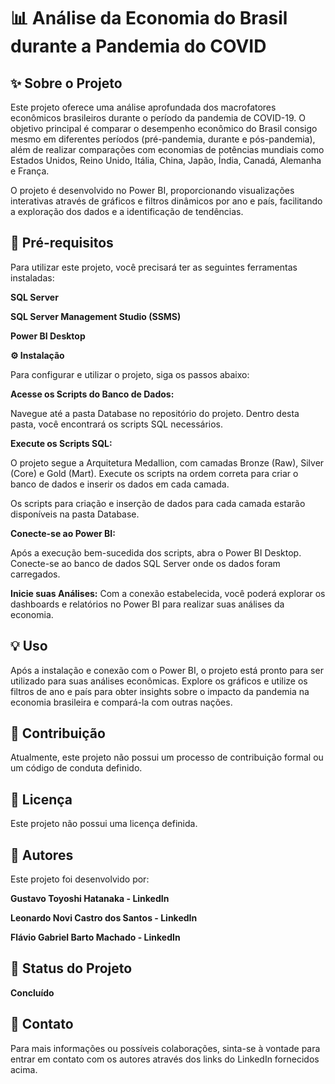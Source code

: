 # **📊 Análise da Economia do Brasil durante a Pandemia do COVID**

## ✨ Sobre o Projeto
Este projeto oferece uma análise aprofundada dos macrofatores econômicos brasileiros durante o período da pandemia de COVID-19. O objetivo principal é comparar o desempenho econômico do Brasil consigo mesmo em diferentes períodos (pré-pandemia, durante e pós-pandemia), além de realizar comparações com economias de potências mundiais como Estados Unidos, Reino Unido, Itália, China, Japão, Índia, Canadá, Alemanha e França.

O projeto é desenvolvido no Power BI, proporcionando visualizações interativas através de gráficos e filtros dinâmicos por ano e país, facilitando a exploração dos dados e a identificação de tendências.

## 🚀 Pré-requisitos
Para utilizar este projeto, você precisará ter as seguintes ferramentas instaladas:

**SQL Server**

**SQL Server Management Studio (SSMS)**

**Power BI Desktop**

**⚙️ Instalação**

Para configurar e utilizar o projeto, siga os passos abaixo:

**Acesse os Scripts do Banco de Dados:**

Navegue até a pasta Database no repositório do projeto. Dentro desta pasta, você encontrará os scripts SQL necessários.

**Execute os Scripts SQL:**

O projeto segue a Arquitetura Medallion, com camadas Bronze (Raw), Silver (Core) e Gold (Mart). Execute os scripts na ordem correta para criar o banco de dados e inserir os dados em cada camada.

Os scripts para criação e inserção de dados para cada camada estarão disponíveis na pasta Database.

**Conecte-se ao Power BI:**

Após a execução bem-sucedida dos scripts, abra o Power BI Desktop. Conecte-se ao banco de dados SQL Server onde os dados foram carregados.

**Inicie suas Análises:**
Com a conexão estabelecida, você poderá explorar os dashboards e relatórios no Power BI para realizar suas análises da economia.

## 💡 Uso

Após a instalação e conexão com o Power BI, o projeto está pronto para ser utilizado para suas análises econômicas. Explore os gráficos e utilize os filtros de ano e país para obter insights sobre o impacto da pandemia na economia brasileira e compará-la com outras nações.

## 🤝 Contribuição

Atualmente, este projeto não possui um processo de contribuição formal ou um código de conduta definido.

## 📄 Licença
Este projeto não possui uma licença definida.

## 👥 Autores
Este projeto foi desenvolvido por:

**Gustavo Toyoshi Hatanaka - LinkedIn**

**Leonardo Novi Castro dos Santos - LinkedIn**

**Flávio Gabriel Barto Machado - LinkedIn**

## 🎯 Status do Projeto
**Concluído**

## 📧 Contato
Para mais informações ou possíveis colaborações, sinta-se à vontade para entrar em contato com os autores através dos links do LinkedIn fornecidos acima.
